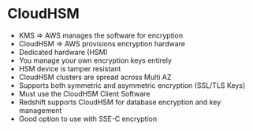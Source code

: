 # CloudHSM

* KMS => AWS manages the software for encryption
* CloudHSM => AWS provisions encryption hardware
* Dedicated hardware (HSM)
* You manage your own encryption keys entirely
* HSM device is tamper resistant
* CloudHSM clusters are spread across Multi AZ
* Supports both symmetric and asymmetric encryption (SSL/TLS Keys)
* Must use the CloudHSM Client Software
* Redshift supports CloudHSM for database encryption and key management
* Good option to use with SSE-C encryption
